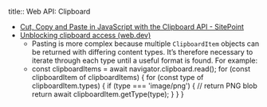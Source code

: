 title:: Web API: Clipboard

- [Cut, Copy and Paste in JavaScript with the Clipboard API - SitePoint](https://www.sitepoint.com/clipboard-api/)
- [Unblocking clipboard access (web.dev)](https://web.dev/async-clipboard/)
	- Pasting is more complex because multiple `ClipboardItem` objects can be returned with differing content types. It’s therefore necessary to iterate through each type until a useful format is found. For example:
	- const clipboardItems = await navigator.clipboard.read();
	  for (const clipboardItem of clipboardItems) {
	    for (const type of clipboardItem.types) {
	  	if (type === 'image/png') {
	      // return PNG blob
	      return await clipboardItem.getType(type);
	      }
	    }
	  }